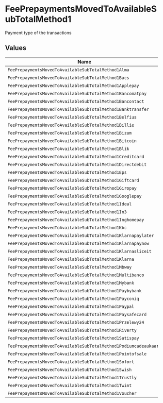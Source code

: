 # FeePrepaymentsMovedToAvailableSubTotalMethod1

Payment type of the transactions


## Values

| Name                                                             | Value                                                            |
| ---------------------------------------------------------------- | ---------------------------------------------------------------- |
| `FeePrepaymentsMovedToAvailableSubTotalMethod1Alma`              | alma                                                             |
| `FeePrepaymentsMovedToAvailableSubTotalMethod1Bacs`              | bacs                                                             |
| `FeePrepaymentsMovedToAvailableSubTotalMethod1Applepay`          | applepay                                                         |
| `FeePrepaymentsMovedToAvailableSubTotalMethod1Bancomatpay`       | bancomatpay                                                      |
| `FeePrepaymentsMovedToAvailableSubTotalMethod1Bancontact`        | bancontact                                                       |
| `FeePrepaymentsMovedToAvailableSubTotalMethod1Banktransfer`      | banktransfer                                                     |
| `FeePrepaymentsMovedToAvailableSubTotalMethod1Belfius`           | belfius                                                          |
| `FeePrepaymentsMovedToAvailableSubTotalMethod1Billie`            | billie                                                           |
| `FeePrepaymentsMovedToAvailableSubTotalMethod1Bizum`             | bizum                                                            |
| `FeePrepaymentsMovedToAvailableSubTotalMethod1Bitcoin`           | bitcoin                                                          |
| `FeePrepaymentsMovedToAvailableSubTotalMethod1Blik`              | blik                                                             |
| `FeePrepaymentsMovedToAvailableSubTotalMethod1Creditcard`        | creditcard                                                       |
| `FeePrepaymentsMovedToAvailableSubTotalMethod1Directdebit`       | directdebit                                                      |
| `FeePrepaymentsMovedToAvailableSubTotalMethod1Eps`               | eps                                                              |
| `FeePrepaymentsMovedToAvailableSubTotalMethod1Giftcard`          | giftcard                                                         |
| `FeePrepaymentsMovedToAvailableSubTotalMethod1Giropay`           | giropay                                                          |
| `FeePrepaymentsMovedToAvailableSubTotalMethod1Googlepay`         | googlepay                                                        |
| `FeePrepaymentsMovedToAvailableSubTotalMethod1Ideal`             | ideal                                                            |
| `FeePrepaymentsMovedToAvailableSubTotalMethod1In3`               | in3                                                              |
| `FeePrepaymentsMovedToAvailableSubTotalMethod1Inghomepay`        | inghomepay                                                       |
| `FeePrepaymentsMovedToAvailableSubTotalMethod1Kbc`               | kbc                                                              |
| `FeePrepaymentsMovedToAvailableSubTotalMethod1Klarnapaylater`    | klarnapaylater                                                   |
| `FeePrepaymentsMovedToAvailableSubTotalMethod1Klarnapaynow`      | klarnapaynow                                                     |
| `FeePrepaymentsMovedToAvailableSubTotalMethod1Klarnasliceit`     | klarnasliceit                                                    |
| `FeePrepaymentsMovedToAvailableSubTotalMethod1Klarna`            | klarna                                                           |
| `FeePrepaymentsMovedToAvailableSubTotalMethod1Mbway`             | mbway                                                            |
| `FeePrepaymentsMovedToAvailableSubTotalMethod1Multibanco`        | multibanco                                                       |
| `FeePrepaymentsMovedToAvailableSubTotalMethod1Mybank`            | mybank                                                           |
| `FeePrepaymentsMovedToAvailableSubTotalMethod1Paybybank`         | paybybank                                                        |
| `FeePrepaymentsMovedToAvailableSubTotalMethod1Payconiq`          | payconiq                                                         |
| `FeePrepaymentsMovedToAvailableSubTotalMethod1Paypal`            | paypal                                                           |
| `FeePrepaymentsMovedToAvailableSubTotalMethod1Paysafecard`       | paysafecard                                                      |
| `FeePrepaymentsMovedToAvailableSubTotalMethod1Przelewy24`        | przelewy24                                                       |
| `FeePrepaymentsMovedToAvailableSubTotalMethod1Riverty`           | riverty                                                          |
| `FeePrepaymentsMovedToAvailableSubTotalMethod1Satispay`          | satispay                                                         |
| `FeePrepaymentsMovedToAvailableSubTotalMethod1Podiumcadeaukaart` | podiumcadeaukaart                                                |
| `FeePrepaymentsMovedToAvailableSubTotalMethod1Pointofsale`       | pointofsale                                                      |
| `FeePrepaymentsMovedToAvailableSubTotalMethod1Sofort`            | sofort                                                           |
| `FeePrepaymentsMovedToAvailableSubTotalMethod1Swish`             | swish                                                            |
| `FeePrepaymentsMovedToAvailableSubTotalMethod1Trustly`           | trustly                                                          |
| `FeePrepaymentsMovedToAvailableSubTotalMethod1Twint`             | twint                                                            |
| `FeePrepaymentsMovedToAvailableSubTotalMethod1Voucher`           | voucher                                                          |